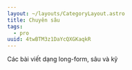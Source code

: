 ```yaml
---
layout: ~/layouts/CategoryLayout.astro
title: Chuyên sâu
tags:
  - pro
uuid: 4twBTM3z1DaYcQXGKaqkR
---
```

Các bài viết dạng long-form, sâu và kỹ